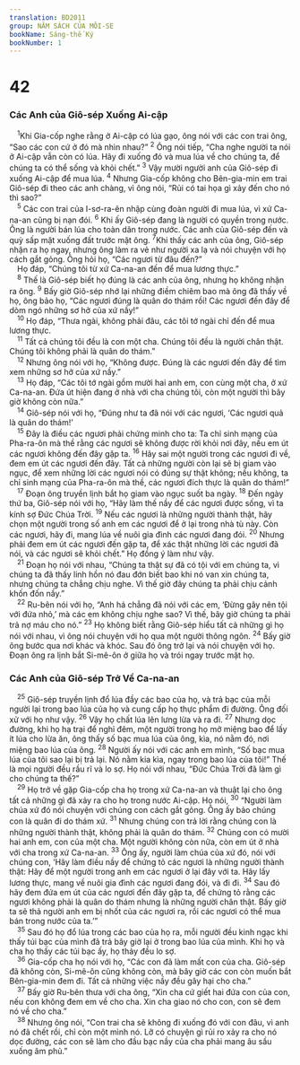 ```yaml
---
translation: BD2011
group: NĂM SÁCH CỦA MÔI-SE
bookName: Sáng-thế Ký 
bookNumber: 1
---
```


<div class="title"><h1>42</h1><h3>Các Anh của Giô-sép Xuống Ai-cập</h3></div>
<span class="verse sa_42_1"> <sup>1</sup>Khi Gia-cốp nghe rằng ở Ai-cập có lúa gạo, ông nói với các con trai ông, “Sao các con cứ ở đó mà nhìn nhau?” </span>
<span class="verse sa_42_2"><sup>2</sup> Ông nói tiếp, “Cha nghe người ta nói ở Ai-cập vẫn còn có lúa. Hãy đi xuống đó và mua lúa về cho chúng ta, để chúng ta có thể sống và khỏi chết.” </span>
<span class="verse sa_42_3"><sup>3</sup> Vậy mười người anh của Giô-sép đi xuống Ai-cập để mua lúa. </span>
<span class="verse sa_42_4"><sup>4</sup> Nhưng Gia-cốp không cho Bên-gia-min em trai Giô-sép đi theo các anh chàng, vì ông nói, “Rủi có tai họa gì xảy đến cho nó thì sao?”<br/></span>
<span class="verse sa_42_5"> <sup>5</sup> Các con trai của I-sơ-ra-ên nhập cùng đoàn người đi mua lúa, vì xứ Ca-na-an cũng bị nạn đói. </span>
<span class="verse sa_42_6"><sup>6</sup> Khi ấy Giô-sép đang là người có quyền trong nước. Ông là người bán lúa cho toàn dân trong nước. Các anh của Giô-sép đến và quỳ sấp mặt xuống đất trước mặt ông. </span>
<span class="verse sa_42_7"><sup>7</sup>Khi thấy các anh của ông, Giô-sép nhận ra họ ngay, nhưng ông làm ra vẻ như người xa lạ và nói chuyện với họ cách gắt gỏng. Ông hỏi họ, “Các ngươi từ đâu đến?”<br/> Họ đáp, “Chúng tôi từ xứ Ca-na-an đến để mua lương thực.”<br/></span>
<span class="verse sa_42_8"> <sup>8</sup> Thế là Giô-sép biết họ đúng là các anh của ông, nhưng họ không nhận ra ông. </span>
<span class="verse sa_42_9"><sup>9</sup> Bấy giờ Giô-sép nhớ lại những điềm chiêm bao mà ông đã thấy về họ, ông bảo họ, “Các ngươi đúng là quân do thám rồi! Các ngươi đến đây để dòm ngó những sơ hở của xứ nầy!”<br/></span>
<span class="verse sa_42_10"> <sup>10</sup> Họ đáp, “Thưa ngài, không phải đâu, các tôi tớ ngài chỉ đến để mua lương thực. <br/></span>
<span class="verse sa_42_11"> <sup>11</sup> Tất cả chúng tôi đều là con một cha. Chúng tôi đều là người chân thật. Chúng tôi không phải là quân do thám.”<br/></span>
<span class="verse sa_42_12"> <sup>12</sup> Nhưng ông nói với họ, “Không được. Ðúng là các ngươi đến đây để tìm xem những sơ hở của xứ nầy.”<br/></span>
<span class="verse sa_42_13"> <sup>13</sup> Họ đáp, “Các tôi tớ ngài gồm mười hai anh em, con cùng một cha, ở xứ Ca-na-an. Ðứa út hiện đang ở nhà với cha chúng tôi, còn một người thì bây giờ không còn nữa.”<br/></span>
<span class="verse sa_42_14"> <sup>14</sup> Giô-sép nói với họ, “Ðúng như ta đã nói với các ngươi, ‘Các ngươi quả là quân do thám!’ <br/></span>
<span class="verse sa_42_15"> <sup>15</sup> Ðây là điều các ngươi phải chứng minh cho ta: Ta chỉ sinh mạng của Pha-ra-ôn mà thề rằng các ngươi sẽ không được rời khỏi nơi đây, nếu em út các ngươi không đến đây gặp ta. </span>
<span class="verse sa_42_16"><sup>16</sup> Hãy sai một người trong các ngươi đi về, đem em út các ngươi đến đây. Tất cả những người còn lại sẽ bị giam vào ngục, để xem những lời các ngươi nói có đúng sự thật không; nếu không, ta chỉ sinh mạng của Pha-ra-ôn mà thề, các ngươi đích thực là quân do thám!” <br/></span>
<span class="verse sa_42_17"> <sup>17</sup> Ðoạn ông truyền lịnh bắt họ giam vào ngục suốt ba ngày. </span>
<span class="verse sa_42_18"><sup>18</sup> Ðến ngày thứ ba, Giô-sép nói với họ, “Hãy làm thế nầy để các ngươi được sống, vì ta kính sợ Ðức Chúa Trời. </span>
<span class="verse sa_42_19"><sup>19</sup> Nếu các ngươi là những người thành thật, hãy chọn một người trong số anh em các ngươi để ở lại trong nhà tù này. Còn các ngươi, hãy đi, mang lúa về nuôi gia đình các ngươi đang đói. </span>
<span class="verse sa_42_20"><sup>20</sup> Nhưng phải đem em út các ngươi đến gặp ta, để xác thật những lời các ngươi đã nói, và các ngươi sẽ khỏi chết.” Họ đồng ý làm như vậy. <br/></span>
<span class="verse sa_42_21"> <sup>21</sup> Ðoạn họ nói với nhau, “Chúng ta thật sự đã có tội với em chúng ta, vì chúng ta đã thấy linh hồn nó đau đớn biết bao khi nó van xin chúng ta, nhưng chúng ta chẳng chịu nghe. Vì thế giờ đây chúng ta phải chịu cảnh khốn đốn nầy.”<br/></span>
<span class="verse sa_42_22"> <sup>22</sup> Ru-bên nói với họ, “Anh há chẳng đã nói với các em, ‘Ðừng gây nên tội với đứa nhỏ,’ mà các em không chịu nghe sao? Vì thế, bây giờ chúng ta phải trả nợ máu cho nó.” </span>
<span class="verse sa_42_23"><sup>23</sup> Họ không biết rằng Giô-sép hiểu tất cả những gì họ nói với nhau, vì ông nói chuyện với họ qua một người thông ngôn. </span>
<span class="verse sa_42_24"><sup>24</sup> Bấy giờ ông bước qua nơi khác và khóc. Sau đó ông trở lại và nói chuyện với họ. Ðoạn ông ra lịnh bắt Si-mê-ôn ở giữa họ và trói ngay trước mặt họ.<br/></span>
<div class="title"><h3>Các Anh của Giô-sép Trở Về Ca-na-an</h3></div>
<span class="verse sa_42_25"> <sup>25</sup> Giô-sép truyền lịnh đổ lúa đầy các bao của họ, và trả bạc của mỗi người lại trong bao lúa của họ và cung cấp họ thực phẩm đi đường. Ông đối xử với họ như vậy. </span>
<span class="verse sa_42_26"><sup>26</sup> Vậy họ chất lúa lên lưng lừa và ra đi. </span>
<span class="verse sa_42_27"><sup>27</sup> Nhưng dọc đường, khi họ hạ trại để nghỉ đêm, một người trong họ mở miệng bao để lấy ít lúa cho lừa ăn, ông thấy số bạc mua lúa của ông, kìa, nó nằm đó, nơi miệng bao lúa của ông. </span>
<span class="verse sa_42_28"><sup>28</sup> Người ấy nói với các anh em mình, “Số bạc mua lúa của tôi sao lại bị trả lại. Nó nằm kia kìa, ngay trong bao lúa của tôi!” Thế là mọi người đều rầu rĩ và lo sợ. Họ nói với nhau, “Ðức Chúa Trời đã làm gì cho chúng ta thế?”<br/></span>
<span class="verse sa_42_29"> <sup>29</sup> Họ trở về gặp Gia-cốp cha họ trong xứ Ca-na-an và thuật lại cho ông tất cả những gì đã xảy ra cho họ trong nước Ai-cập. Họ nói, </span>
<span class="verse sa_42_30"><sup>30</sup> “Người làm chúa xứ đó nói chuyện với chúng con cách gắt gỏng. Ông ấy bảo chúng con là quân đi do thám xứ. </span>
<span class="verse sa_42_31"><sup>31</sup> Nhưng chúng con trả lời rằng chúng con là những người thành thật, không phải là quân do thám. </span>
<span class="verse sa_42_32"><sup>32</sup> Chúng con có mười hai anh em, con của một cha. Một người không còn nữa, còn em út ở nhà với cha trong xứ Ca-na-an. </span>
<span class="verse sa_42_33"><sup>33</sup> Ông ấy, người làm chúa của xứ đó, nói với chúng con, ‘Hãy làm điều nầy để chứng tỏ các ngươi là những người thành thật: Hãy để một người trong anh em các ngươi ở lại đây với ta. Hãy lấy lương thực, mang về nuôi gia đình các ngươi đang đói, và đi đi. </span>
<span class="verse sa_42_34"><sup>34</sup> Sau đó hãy đem đứa em út của các ngươi đến đây gặp ta, để chứng tỏ rằng các ngươi không phải là quân do thám nhưng là những người chân thật. Bấy giờ ta sẽ thả người anh em bị nhốt của các ngươi ra, rồi các ngươi có thể mua bán trong nước của ta.’”<br/></span>
<span class="verse sa_42_35"> <sup>35</sup> Sau đó họ đổ lúa trong các bao của họ ra, mỗi người đều kinh ngạc khi thấy túi bạc của mình đã trả bây giờ lại ở trong bao lúa của mình. Khi họ và cha họ thấy các túi bạc ấy, họ thảy đều lo sợ.<br/></span>
<span class="verse sa_42_36"> <sup>36</sup> Gia-cốp cha họ nói với họ, “Các con đã làm mất con của cha. Giô-sép đã không còn, Si-mê-ôn cũng không còn, mà bây giờ các con còn muốn bắt Bên-gia-min đem đi. Tất cả những việc nầy đều gây hại cho cha.”<br/></span>
<span class="verse sa_42_37"> <sup>37</sup> Bấy giờ Ru-bên thưa với cha ông, “Xin cha cứ giết hai đứa con của con, nếu con không đem em về cho cha. Xin cha giao nó cho con, con sẽ đem nó về cho cha.”<br/></span>
<span class="verse sa_42_38"> <sup>38</sup> Nhưng ông nói, “Con trai cha sẽ không đi xuống đó với con đâu, vì anh nó đã chết rồi, chỉ còn một mình nó. Lỡ có chuyện gì rủi ro xảy ra cho nó dọc đường, các con sẽ làm cho đầu bạc nầy của cha phải mang âu sầu xuống âm phủ.”<br/></span>
